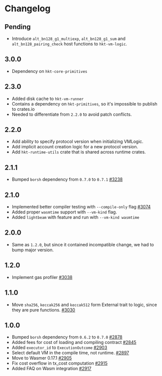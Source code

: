 # Changelog

## Pending

- Introduce `alt_bn128_g1_multiexp`, `alt_bn128_g1_sum` and `alt_bn128_pairing_check` host functions to `hkt-vm-logic`.

## 3.0.0

- Dependency on `hkt-core-primitives`

## 2.3.0

- Added disk cache to `hkt-vm-runner`
- Contains a dependency on `hkt-primitives`, so it's impossible to publish to crates.io
- Needed to differentiate from `2.2.0` to avoid patch conflicts.

## 2.2.0

- Add ability to specify protocol version when initializing VMLogic.
- Add implicit account creation logic for a new protocol version.
- Add `hkt-runtime-utils` crate that is shared across runtime crates.

## 2.1.1

- Bumped `borsh` dependency from `0.7.0` to `0.7.1` [#3238](https://github.com/hktprotocol/hktcore/pull/3238)

## 2.1.0

- Implemented better compiler testing with `--compile-only` flag [#3074](https://github.com/hktprotocol/hktcore/pull/3074)
- Added proper `wasmtime` support with `--vm-kind` flag.
- Added `lightbeam` with feature and run with `--vm-kind wasmtime`

## 2.0.0

- Same as `1.2.0`, but since it contained incompatible change, we had to bump major version.

## 1.2.0

- Implement gas profiler [#3038](https://github.com/hktprotocol/hktcore/pull/3038)

## 1.1.0

- Move `sha256`, `keccak256` and `keccak512` form External trait to logic, since they are pure functions. [#3030](https://github.com/hktprotocol/hktcore/issues/3030)

## 1.0.0

- Bumped `borsh` dependency from `0.6.2` to `0.7.0` [#2878](https://github.com/hktprotocol/hktcore/pull/2878)
- Added fees for cost of loading and compiling contract [#2845](https://github.com/hktprotocol/hktcore/pull/2845)
- Added `executor_id` to `ExecutionOutcome` [#2903](https://github.com/hktprotocol/hktcore/pull/2903)
- Select default VM in the compile time, not runtime. [#2897](https://github.com/hktprotocol/hktcore/pull/2897)
- Move to Wasmer 0.17.1 [#2905](https://github.com/hktprotocol/hktcore/pull/2905)
- Fix cost overflow in tx_cost computation [#2915](https://github.com/hktprotocol/hktcore/pull/2915)
- Added FAQ on Wasm integration [#2917](https://github.com/hktprotocol/hktcore/pull/2917)
